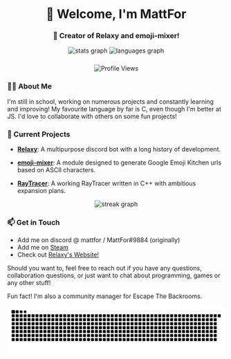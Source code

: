 <h1 align="center">👋 Welcome, I'm MattFor</h1>
<h3 align="center">🚀 Creator of Relaxy and emoji-mixer!</h3>

<div align="center">
  <img src="https://github-readme-stats.vercel.app/api?username=MattFor&hide_title=false&hide_rank=false&show_icons=true&include_all_commits=true&count_private=true&disable_animations=false&theme=dracula&locale=en&hide_border=false" height="150" alt="stats graph" style="margin-bottom: 10px; width: 280px;"/>
  <img src="https://github-readme-stats.vercel.app/api/top-langs?username=MattFor&locale=en&hide_title=false&layout=compact&card_width=320&langs_count=5&theme=dracula&hide_border=false" height="150" alt="languages graph" width="280"/>
</div>

<p align="center">
  <img src="https://komarev.com/ghpvc/?username=mattfor&label=Profile%20views&color=0e75b6&style=flat" alt="Profile Views"/>
</p>

### 🧑‍💻 About Me

I'm still in school, working on numerous projects and constantly learning and improving!
My favourite language by far is C, even though I'm better at JS. I'd love to collaborate with others on some fun projects!

### 🌱 Current Projects

- [**Relaxy**](https://relaxy.xyz): A multipurpose discord bot with a long history of development.

- [**emoji-mixer**](https://www.npmjs.com/package/emoji-mixer): A module designed to generate Google Emoji Kitchen urls based on ASCII characters.

- [**RayTracer**](https://github.com/MattFor/RayTracer): A working RayTracer written in C++ with ambitious expansion plans.

<div align="center">
  <img src="https://streak-stats.demolab.com?user=MattFor&locale=en&mode=daily&theme=dark&hide_border=false&border_radius=5&order=3" height="220" alt="streak graph" width="280"/>
</div>

### 📫 Get in Touch

- Add me on discord @ mattfor / MattFor#9884 (originally)
- Add me on [Steam](https://steamcommunity.com/id/MattFor/)
- Check out [Relaxy's Website!](https://relaxy.xyz)

Should you want to, feel free to reach out if you have any questions, collaboration questions, or just want to chat about programming, games or any other stuff!

Fun fact! I'm also a community manager for Escape The Backrooms.

<img src="https://raw.githubusercontent.com/MattFor/MattFor/output/snake.svg" alt="Snake"/>